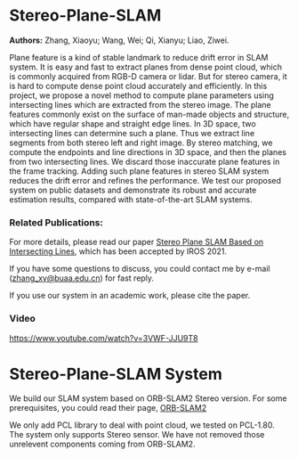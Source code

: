 # Stereo-Plane-SLAM
**Authors:** 
Zhang, Xiaoyu; Wang, Wei; Qi, Xianyu; Liao, Ziwei. 

Plane  feature  is  a  kind  of  stable  landmark  to reduce drift error in SLAM system. It is easy and fast to extract planes  from  dense  point  cloud,  which  is  commonly  acquired from RGB-D camera or lidar. But for stereo camera, it is hard to compute dense point cloud accurately and efficiently. In this project, we propose a novel method to compute plane parameters using  intersecting  lines  which  are  extracted  from  the  stereo image.  The  plane  features  commonly  exist  on  the  surface  of man-made  objects  and  structure,  which  have  regular  shape and  straight  edge  lines.  In  3D  space,  two  intersecting  lines can  determine  such  a  plane.  Thus  we  extract  line  segments from both stereo left and right image. By stereo matching, we compute  the  endpoints  and  line  directions  in  3D  space,  and then  the  planes  from  two  intersecting  lines.  We  discard  those inaccurate  plane  features  in  the  frame  tracking.  Adding  such plane  features  in  stereo  SLAM  system  reduces  the  drift  error and  refines  the  performance.  We  test  our  proposed  system  on public  datasets  and  demonstrate  its  robust  and  accurate  estimation results, compared with state-of-the-art SLAM systems.

### Related Publications:
For more details, please read our paper [Stereo  Plane  SLAM  Based  on  Intersecting  Lines](https://arxiv.org/abs/2008.08218), which has been accepted by IROS 2021.

If you have some questions to discuss, you could contact me by e-mail (zhang_xy@buaa.edu.cn) for fast reply.

If you use our system in an academic work, please cite the paper.

### Video

https://www.youtube.com/watch?v=3VWF-JJU9T8

# Stereo-Plane-SLAM System
We build our SLAM system based on ORB-SLAM2 Stereo version. For some prerequisites, you could read their page, [ORB-SLAM2](https://github.com/raulmur/ORB_SLAM2)

We only add PCL library to deal with point cloud, we tested on PCL-1.80. The system only supports Stereo sensor. We have not removed those unrelevent components coming from ORB-SLAM2.
